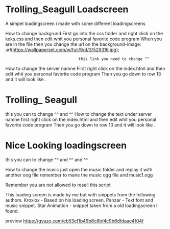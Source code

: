 # Trolling_Seagull Loadscreen
A simpel loadingscreen i made with some different loadingscreens
 
 

How to change backgrund
First go into the css folder and right click on the keks.css and then edit whit you personal favorite code program
When you are in the file then you change the url on the background-image: url(https://wallpaperset.com/w/full/9/d/3/529316.jpg);
												
									this link you need to change ^^

How to change the server namne
First right click on the index.html and then edit whit you personal favorite code program
Then you go down to row 13 and it will look like .<h1 class="servername"><strong>Trolling_</strong></strong> Seagull</h1>
							this you can to change    ^^		and 		  ^^
How to change the text under server namne
first right click on the index.html and then edit whit you personal favorite code program
Then you go down to row 13 and it will look like     .<h1 class="undertext">Nice <strong>Looking</strong> loadingscreen</h1> 
						this you can to change       ^^	   and     ^^	and	   ^^

How to change the music just open the music folder and replay it with another oog file remember to mane the music ogg file and music1.ogg

Remember you are not allowed to resell this script

This loading screen is made by me but with snippets from the following authors.
Kroxiox - Based on his loading screen.
Panzar - Text font and music snippet.
Star Animation - snippet taken from a old loadingscreen I found.

preview
https://gyazo.com/eb53ef1b49b8c8bf4c9b6dfdaae4f04f
